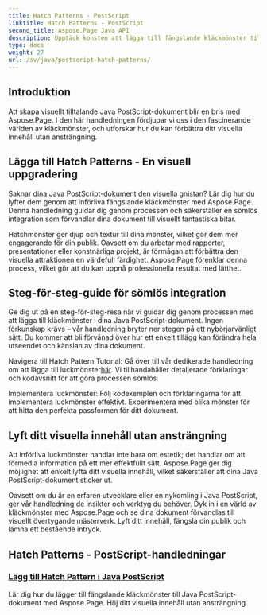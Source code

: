 ```yaml
---
title: Hatch Patterns - PostScript
linktitle: Hatch Patterns - PostScript
second_title: Aspose.Page Java API
description: Upptäck konsten att lägga till fängslande kläckmönster till Java PostScript-dokument med Aspose.Page. Höj visuellt innehåll utan ansträngning för en fantastisk produktion.
type: docs
weight: 27
url: /sv/java/postscript-hatch-patterns/
---
```

## Introduktion

Att skapa visuellt tilltalande Java PostScript-dokument blir en bris med Aspose.Page. I den här handledningen fördjupar vi oss i den fascinerande världen av kläckmönster, och utforskar hur du kan förbättra ditt visuella innehåll utan ansträngning.

## Lägga till Hatch Patterns - En visuell uppgradering
Saknar dina Java PostScript-dokument den visuella gnistan? Lär dig hur du lyfter dem genom att införliva fängslande kläckmönster med Aspose.Page. Denna handledning guidar dig genom processen och säkerställer en sömlös integration som förvandlar dina dokument till visuellt fantastiska bitar.

Hatchmönster ger djup och textur till dina mönster, vilket gör dem mer engagerande för din publik. Oavsett om du arbetar med rapporter, presentationer eller konstnärliga projekt, är förmågan att förbättra den visuella attraktionen en värdefull färdighet. Aspose.Page förenklar denna process, vilket gör att du kan uppnå professionella resultat med lätthet.

## Steg-för-steg-guide för sömlös integration
Ge dig ut på en steg-för-steg-resa när vi guidar dig genom processen med att lägga till kläckmönster i dina Java PostScript-dokument. Ingen förkunskap krävs – vår handledning bryter ner stegen på ett nybörjarvänligt sätt. Du kommer att bli förvånad över hur ett enkelt tillägg kan förändra hela utseendet och känslan av dina dokument.

Navigera till Hatch Pattern Tutorial: Gå över till vår dedikerade handledning om att lägga till luckmönster[här](./add-hatch-pattern/). Vi tillhandahåller detaljerade förklaringar och kodavsnitt för att göra processen sömlös.

Implementera luckmönster: Följ kodexemplen och förklaringarna för att implementera luckmönster effektivt. Experimentera med olika mönster för att hitta den perfekta passformen för ditt dokument.

## Lyft ditt visuella innehåll utan ansträngning
Att införliva luckmönster handlar inte bara om estetik; det handlar om att förmedla information på ett mer effektfullt sätt. Aspose.Page ger dig möjlighet att enkelt lyfta ditt visuella innehåll, vilket säkerställer att dina Java PostScript-dokument sticker ut.

Oavsett om du är en erfaren utvecklare eller en nykomling i Java PostScript, ger vår handledning de insikter och verktyg du behöver. Dyk in i en värld av kläckmönster med Aspose.Page och se dina dokument förvandlas till visuellt övertygande mästerverk. Lyft ditt innehåll, fängsla din publik och lämna ett bestående intryck.
## Hatch Patterns - PostScript-handledningar
### [Lägg till Hatch Pattern i Java PostScript](./add-hatch-pattern/)
Lär dig hur du lägger till fängslande kläckmönster till Java PostScript-dokument med Aspose.Page. Höj ditt visuella innehåll utan ansträngning.